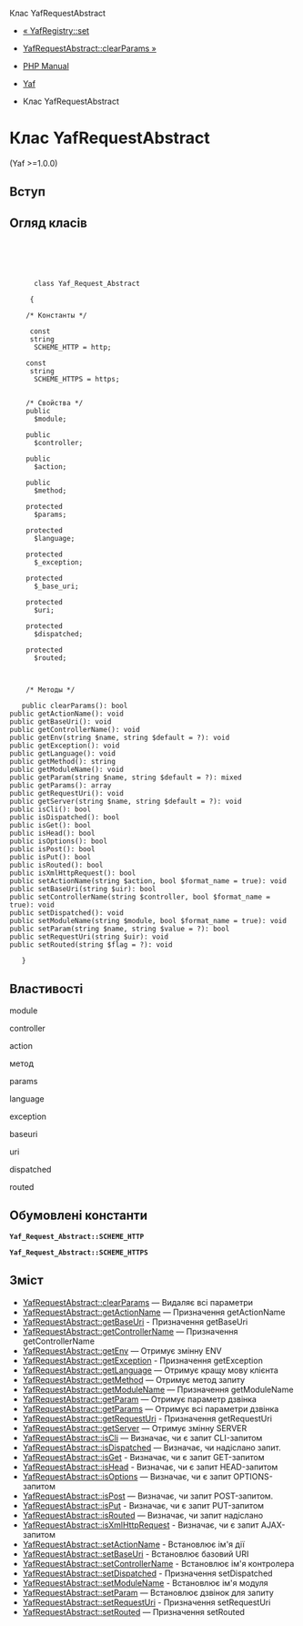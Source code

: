 Клас YafRequestAbstract

-   [« YafRegistry::set](yaf-registry.set.html)
    
-   [YafRequestAbstract::clearParams »](yaf-request-abstract.clearparams.html)
    
-   [PHP Manual](index.html)
    
-   [Yaf](book.yaf.html)
    
-   Клас YafRequestAbstract
    

# Клас YafRequestAbstract

(Yaf >=1.0.0)

## Вступ

## Огляд класів

```classsynopsis


    
    
     
      class Yaf_Request_Abstract
     
     {
    
    /* Константы */
    
     const
     string
      SCHEME_HTTP = http;

    const
     string
      SCHEME_HTTPS = https;


    /* Свойства */
    public
      $module;

    public
      $controller;

    public
      $action;

    public
      $method;

    protected
      $params;

    protected
      $language;

    protected
      $_exception;

    protected
      $_base_uri;

    protected
      $uri;

    protected
      $dispatched;

    protected
      $routed;



    /* Методы */
    
   public clearParams(): bool
public getActionName(): void
public getBaseUri(): void
public getControllerName(): void
public getEnv(string $name, string $default = ?): void
public getException(): void
public getLanguage(): void
public getMethod(): string
public getModuleName(): void
public getParam(string $name, string $default = ?): mixed
public getParams(): array
public getRequestUri(): void
public getServer(string $name, string $default = ?): void
public isCli(): bool
public isDispatched(): bool
public isGet(): bool
public isHead(): bool
public isOptions(): bool
public isPost(): bool
public isPut(): bool
public isRouted(): bool
public isXmlHttpRequest(): bool
public setActionName(string $action, bool $format_name = true): void
public setBaseUri(string $uir): bool
public setControllerName(string $controller, bool $format_name = true): void
public setDispatched(): void
public setModuleName(string $module, bool $format_name = true): void
public setParam(string $name, string $value = ?): bool
public setRequestUri(string $uir): void
public setRouted(string $flag = ?): void

   }
```

## Властивості

module

controller

action

метод

params

language

exception

baseuri

uri

dispatched

routed

## Обумовлені константи

**`Yaf_Request_Abstract::SCHEME_HTTP`**

**`Yaf_Request_Abstract::SCHEME_HTTPS`**

## Зміст

-   [YafRequestAbstract::clearParams](yaf-request-abstract.clearparams.html) — Видаляє всі параметри
-   [YafRequestAbstract::getActionName](yaf-request-abstract.getactionname.html) — Призначення getActionName
-   [YafRequestAbstract::getBaseUri](yaf-request-abstract.getbaseuri.html) - Призначення getBaseUri
-   [YafRequestAbstract::getControllerName](yaf-request-abstract.getcontrollername.html) — Призначення getControllerName
-   [YafRequestAbstract::getEnv](yaf-request-abstract.getenv.html) — Отримує змінну ENV
-   [YafRequestAbstract::getException](yaf-request-abstract.getexception.html) - Призначення getException
-   [YafRequestAbstract::getLanguage](yaf-request-abstract.getlanguage.html) — Отримує кращу мову клієнта
-   [YafRequestAbstract::getMethod](yaf-request-abstract.getmethod.html) — Отримує метод запиту
-   [YafRequestAbstract::getModuleName](yaf-request-abstract.getmodulename.html) — Призначення getModuleName
-   [YafRequestAbstract::getParam](yaf-request-abstract.getparam.html) — Отримує параметр дзвінка
-   [YafRequestAbstract::getParams](yaf-request-abstract.getparams.html) — Отримує всі параметри дзвінка
-   [YafRequestAbstract::getRequestUri](yaf-request-abstract.getrequesturi.html) - Призначення getRequestUri
-   [YafRequestAbstract::getServer](yaf-request-abstract.getserver.html) — Отримує змінну SERVER
-   [YafRequestAbstract::isCli](yaf-request-abstract.iscli.html) — Визначає, чи є запит CLI-запитом
-   [YafRequestAbstract::isDispatched](yaf-request-abstract.isdispatched.html) — Визначає, чи надіслано запит.
-   [YafRequestAbstract::isGet](yaf-request-abstract.isget.html) - Визначає, чи є запит GET-запитом
-   [YafRequestAbstract::isHead](yaf-request-abstract.ishead.html) - Визначає, чи є запит HEAD-запитом
-   [YafRequestAbstract::isOptions](yaf-request-abstract.isoptions.html) — Визначає, чи є запит OPTIONS-запитом
-   [YafRequestAbstract::isPost](yaf-request-abstract.ispost.html) — Визначає, чи запит POST-запитом.
-   [YafRequestAbstract::isPut](yaf-request-abstract.isput.html) - Визначає, чи є запит PUT-запитом
-   [YafRequestAbstract::isRouted](yaf-request-abstract.isrouted.html) — Визначає, чи запит надіслано
-   [YafRequestAbstract::isXmlHttpRequest](yaf-request-abstract.isxmlhttprequest.html) - Визначає, чи є запит AJAX-запитом
-   [YafRequestAbstract::setActionName](yaf-request-abstract.setactionname.html) - Встановлює ім'я дії
-   [YafRequestAbstract::setBaseUri](yaf-request-abstract.setbaseuri.html) - Встановлює базовий URI
-   [YafRequestAbstract::setControllerName](yaf-request-abstract.setcontrollername.html) - Встановлює ім'я контролера
-   [YafRequestAbstract::setDispatched](yaf-request-abstract.setdispatched.html) - Призначення setDispatched
-   [YafRequestAbstract::setModuleName](yaf-request-abstract.setmodulename.html) - Встановлює ім'я модуля
-   [YafRequestAbstract::setParam](yaf-request-abstract.setparam.html) — Встановлює дзвінок для запиту
-   [YafRequestAbstract::setRequestUri](yaf-request-abstract.setrequesturi.html) - Призначення setRequestUri
-   [YafRequestAbstract::setRouted](yaf-request-abstract.setrouted.html) — Призначення setRouted